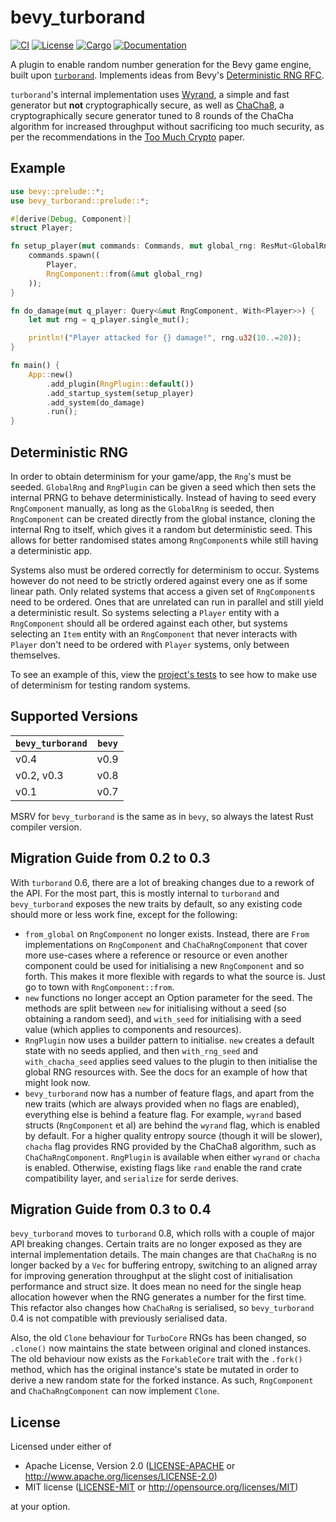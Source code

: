 # bevy_turborand

[![CI](https://github.com/Bluefinger/bevy_turborand/actions/workflows/ci.yml/badge.svg)](https://github.com/Bluefinger/bevy_turborand/actions/workflows/ci.yml)
[![License](https://img.shields.io/badge/license-Apache--2.0_OR_MIT-blue.svg)](https://github.com/Bluefinger/bevy_turborand)
[![Cargo](https://img.shields.io/crates/v/bevy_turborand.svg)](https://crates.io/crates/bevy_turborand)
[![Documentation](https://docs.rs/bevy_turborand/badge.svg)](https://docs.rs/bevy_turborand)

A plugin to enable random number generation for the Bevy game engine, built upon [`turborand`](https://github.com/Bluefinger/turborand). Implements ideas from Bevy's [Deterministic RNG RFC](https://github.com/bevyengine/rfcs/pull/55).

`turborand`'s internal implementation uses [Wyrand](https://github.com/wangyi-fudan/wyhash), a simple and fast generator but **not** cryptographically secure, as well as [ChaCha8](https://cr.yp.to/chacha.html), a cryptographically secure generator tuned to 8 rounds of the ChaCha algorithm for increased throughput without sacrificing too much security, as per the recommendations in the [Too Much Crypto](https://eprint.iacr.org/2019/1492.pdf) paper.

## Example

```rust
use bevy::prelude::*;
use bevy_turborand::prelude::*;

#[derive(Debug, Component)]
struct Player;

fn setup_player(mut commands: Commands, mut global_rng: ResMut<GlobalRng>) {
    commands.spawn((
        Player,
        RngComponent::from(&mut global_rng)
    ));
}

fn do_damage(mut q_player: Query<&mut RngComponent, With<Player>>) {
    let mut rng = q_player.single_mut();

    println!("Player attacked for {} damage!", rng.u32(10..=20));
}

fn main() {
    App::new()
        .add_plugin(RngPlugin::default())
        .add_startup_system(setup_player)
        .add_system(do_damage)
        .run();
}
```

## Deterministic RNG

In order to obtain determinism for your game/app, the `Rng`'s must be seeded. `GlobalRng` and `RngPlugin` can be given a seed which then sets the internal PRNG to behave deterministically. Instead of having to seed every `RngComponent` manually, as long as the `GlobalRng` is seeded, then `RngComponent` can be created directly from the global instance, cloning the internal Rng to itself, which gives it a random but deterministic seed. This allows for better randomised states among `RngComponent`s while still having a deterministic app.

Systems also must be ordered correctly for determinism to occur. Systems however do not need to be strictly ordered against every one as if some linear path. Only related systems that access a given set of `RngComponent`s need to be ordered. Ones that are unrelated can run in parallel and still yield a deterministic result. So systems selecting a `Player` entity with a `RngComponent` should all be ordered against each other, but systems selecting an `Item` entity with an `RngComponent` that never interacts with `Player` don't need to be ordered with `Player` systems, only between themselves.

To see an example of this, view the [project's tests](tests/determinism.rs) to see how to make use of determinism for testing random systems.

## Supported Versions

| `bevy_turborand` | `bevy` |
|------------------|--------|
| v0.4             | v0.9   |
| v0.2, v0.3       | v0.8   |
| v0.1             | v0.7   |

MSRV for `bevy_turborand` is the same as in `bevy`, so always the latest Rust compiler version.

## Migration Guide from 0.2 to 0.3

With `turborand` 0.6, there are a lot of breaking changes due to a rework of the API. For the most part, this is mostly internal to `turborand` and `bevy_turborand` exposes the new traits by default, so any existing code should more or less work fine, except for the following:

- `from_global` on `RngComponent` no longer exists. Instead, there are `From` implementations on `RngComponent` and `ChaChaRngComponent` that cover more use-cases where a reference or resource or even another component could be used for initialising a new `RngComponent` and so forth. This makes it more flexible with regards to what the source is. Just go to town with `RngComponent::from`.
- `new` functions no longer accept an Option parameter for the seed. The methods are split between `new` for initialising without a seed (so obtaining a random seed), and `with_seed` for initialising with a seed value (which applies to components and resources).
- `RngPlugin` now uses a builder pattern to initialise. `new` creates a default state with no seeds applied, and then `with_rng_seed` and `with_chacha_seed` applies seed values to the plugin to then initialise the global RNG resources with. See the docs for an example of how that might look now.
- `bevy_turborand` now has a number of feature flags, and apart from the new traits (which are always provided when no flags are enabled), everything else is behind a feature flag. For example, `wyrand` based structs (`RngComponent` et al) are behind the `wyrand` flag, which is enabled by default. For a higher quality entropy source (though it will be slower), `chacha` flag provides RNG provided by the ChaCha8 algorithm, such as `ChaChaRngComponent`. `RngPlugin` is available when either `wyrand` or `chacha` is enabled. Otherwise, existing flags like `rand` enable the rand crate compatibility layer, and `serialize` for serde derives.

## Migration Guide from 0.3 to 0.4

`bevy_turborand` moves to `turborand` 0.8, which rolls with a couple of major API breaking changes. Certain traits are no longer exposed as they are internal implementation details. The main changes are that `ChaChaRng` is no longer backed by a `Vec` for buffering entropy, switching to an aligned array for improving generation throughput at the slight cost of initialisation performance and struct size. It does mean no need for the single heap allocation however when the RNG generates a number for the first time. This refactor also changes how `ChaChaRng` is serialised, so `bevy_turborand` 0.4 is not compatible with previously serialised data.

Also, the old `Clone` behaviour for `TurboCore` RNGs has been changed, so `.clone()` now maintains the state between original and cloned instances. The old behaviour now exists as the `ForkableCore` trait with the `.fork()` method, which has the original instance's state be mutated in order to derive a new random state for the forked instance. As such, `RngComponent` and `ChaChaRngComponent` can now implement `Clone`.

## License

Licensed under either of

- Apache License, Version 2.0 ([LICENSE-APACHE](LICENSE-APACHE) or http://www.apache.org/licenses/LICENSE-2.0)
- MIT license ([LICENSE-MIT](LICENSE-MIT) or http://opensource.org/licenses/MIT)

at your option.
